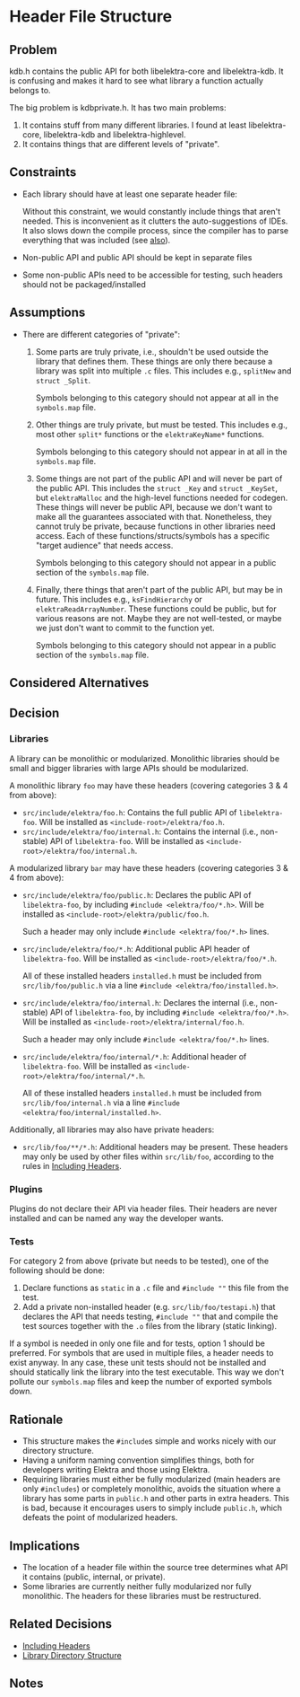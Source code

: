# Header File Structure

## Problem

kdb.h contains the public API for both libelektra-core and libelektra-kdb.
It is confusing and makes it hard to see what library a function actually belongs to.

The big problem is kdbprivate.h. It has two main problems:

1. It contains stuff from many different libraries. I found at least libelektra-core, libelektra-kdb and libelektra-highlevel.
2. It contains things that are different levels of "private".

## Constraints

- Each library should have at least one separate header file:

  Without this constraint, we would constantly include things that aren't needed.
  This is inconvenient as it clutters the auto-suggestions of IDEs.
  It also slows down the compile process, since the compiler has to parse everything that was included (see [also](https://lore.kernel.org/lkml/YdIfz+LMewetSaEB@gmail.com/T/)).

- Non-public API and public API should be kept in separate files
- Some non-public APIs need to be accessible for testing, such headers should not be packaged/installed

## Assumptions

- There are different categories of "private":

  1.  Some parts are truly private, i.e., shouldn't be used outside the library that defines them.
      These things are only there because a library was split into multiple `.c` files.
      This includes e.g., `splitNew` and `struct _Split`.

      Symbols belonging to this category should not appear at all in the `symbols.map` file.

  2.  Other things are truly private, but must be tested.
      This includes e.g., most other `split*` functions or the `elektraKeyName*` functions.

      Symbols belonging to this category should not appear in at all in the `symbols.map` file.

  3.  Some things are not part of the public API and will never be part of the public API.
      This includes the `struct _Key` and `struct _KeySet`, but `elektraMalloc` and the high-level functions needed for codegen.
      These things will never be public API, because we don't want to make all the guarantees associated with that.
      Nonetheless, they cannot truly be private, because functions in other libraries need access.
      Each of these functions/structs/symbols has a specific "target audience" that needs access.

      Symbols belonging to this category should not appear in a public section of the `symbols.map` file.

  4.  Finally, there things that aren't part of the public API, but may be in future.
      This includes e.g., `ksFindHierarchy` or `elektraReadArrayNumber`.
      These functions could be public, but for various reasons are not.
      Maybe they are not well-tested, or maybe we just don't want to commit to the function yet.

      Symbols belonging to this category should not appear in a public section of the `symbols.map` file.

## Considered Alternatives

## Decision

### Libraries

A library can be monolithic or modularized.
Monolithic libraries should be small and bigger libraries with large APIs should be modularized.

A monolithic library `foo` may have these headers (covering categories 3 & 4 from above):

- `src/include/elektra/foo.h`:
  Contains the full public API of `libelektra-foo`.
  Will be installed as `<include-root>/elektra/foo.h`.
- `src/include/elektra/foo/internal.h`:
  Contains the internal (i.e., non-stable) API of `libelektra-foo`.
  Will be installed as `<include-root>/elektra/foo/internal.h`.

A modularized library `bar` may have these headers (covering categories 3 & 4 from above):

- `src/include/elektra/foo/public.h`:
  Declares the public API of `libelektra-foo`, by including `#include <elektra/foo/*.h>`.
  Will be installed as `<include-root>/elektra/public/foo.h`.

  Such a header may only include `#include <elektra/foo/*.h>` lines.

- `src/include/elektra/foo/*.h`:
  Additional public API header of `libelektra-foo`.
  Will be installed as `<include-root>/elektra/foo/*.h`.

  All of these installed headers `installed.h` must be included from `src/lib/foo/public.h` via a line `#include <elektra/foo/installed.h>`.

- `src/include/elektra/foo/internal.h`:
  Declares the internal (i.e., non-stable) API of `libelektra-foo`, by including `#include <elektra/foo/*.h>`.
  Will be installed as `<include-root>/elektra/internal/foo.h`.

  Such a header may only include `#include <elektra/foo/*.h>` lines.

- `src/include/elektra/foo/internal/*.h`:
  Additional header of `libelektra-foo`.
  Will be installed as `<include-root>/elektra/foo/internal/*.h`.

  All of these installed headers `installed.h` must be included from `src/lib/foo/internal.h` via a line `#include <elektra/foo/internal/installed.h>`.

Additionally, all libraries may also have private headers:

- `src/lib/foo/**/*.h`:
  Additional headers may be present.
  These headers may only be used by other files within `src/lib/foo`, according to the rules in [Including Headers](header_include.md).

### Plugins

Plugins do not declare their API via header files.
Their headers are never installed and can be named any way the developer wants.

### Tests

For category 2 from above (private but needs to be tested), one of the following should be done:

1. Declare functions as `static` in a `.c` file and `#include ""` this file from the test.
2. Add a private non-installed header (e.g. `src/lib/foo/testapi.h`) that declares the API that needs testing, `#include ""` that and compile the test sources together with the `.o` files from the library (static linking).

If a symbol is needed in only one file and for tests, option 1 should be preferred.
For symbols that are used in multiple files, a header needs to exist anyway.
In any case, these unit tests should not be installed and should statically link the library into the test executable.
This way we don't pollute our `symbols.map` files and keep the number of exported symbols down.

## Rationale

- This structure makes the `#include`s simple and works nicely with our directory structure.
- Having a uniform naming convention simplifies things, both for developers writing Elektra and those using Elektra.
- Requiring libraries must either be fully modularized (main headers are only `#includes`) or completely monolithic, avoids the situation where a library has some parts in `public.h` and other parts in extra headers.
  This is bad, because it encourages users to simply include `public.h`, which defeats the point of modularized headers.

## Implications

- The location of a header file within the source tree determines what API it contains (public, internal, or private).
- Some libraries are currently neither fully modularized nor fully monolithic.
  The headers for these libraries must be restructured.

## Related Decisions

- [Including Headers](header_include.md)
- [Library Directory Structure](library_directory_structure.md)

## Notes
